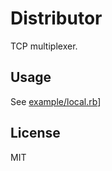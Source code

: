 # Distributor

TCP multiplexer.

## Usage

See [example/local.rb](https://github.com/ddollar/distributor/blob/master/example/local.rb)]

## License

MIT